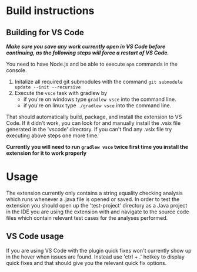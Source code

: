 # Build instructions

## Building for VS Code

***Make sure you save any work currently open in VS Code before continuing, as the following steps will force a restart of VS Code.***

You need to have Node.js and be able to execute `npm` commands in the console.

1. Initalize all required git submodules with the command `git submodule update --init --recursive`
2. Execute the `vsce` task with gradlew by
   - if you're on windows type `gradlew vsce` into the command line.
   - if you're on linux type `./gradlew vsce` into the command line.

That should automatically build, package, and install the extension to VS Code. If it didn't work, you can look for and manually install the .vsix file generated in the 'vscode' directory. If you can't find any .vsix file try executing above steps one more time.

**Currently you will need to run `gradlew vsce` twice first time you install the extension for it to work properly** 

# Usage

The extension currently only contains a string equality checking analysis which runs whenever a .java file is opened or saved. In order to test the extension you should open up the 'test-project' directory as a Java project in the IDE you are using the extension with and navigate to the source code files which contain relevant test cases for the analyses performed.

## VS Code usage

If you are using VS Code with the plugin quick fixes won't currently show up in the hover when issues are found. Instead use 'ctrl + .' hotkey  to display quick fixes and that should give you the relevant quick fix options.
